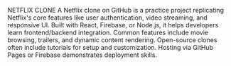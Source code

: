 NETFLIX CLONE
A Netflix clone on GitHub is a practice project replicating Netflix's core features like user authentication, video streaming, and responsive UI. Built with React, Firebase, or Node.js, it helps developers learn frontend/backend integration. Common features include movie browsing, trailers, and dynamic content rendering. Open-source clones often include tutorials for setup and customization. Hosting via GitHub Pages or Firebase demonstrates deployment skills.
